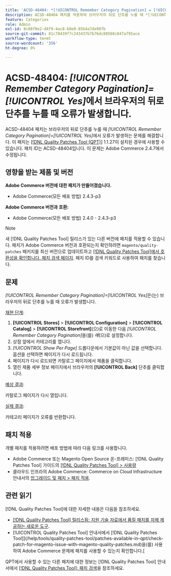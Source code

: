 ```yaml
---
title: 'ACSD-48404: *[!UICONTROL Remember Category Pagination] = [!UICONTROL Yes]*으로 인해 브라우저의 뒤로 단추를 누를 때 오류가 발생합니다.'
description: ACSD-48404 패치를 적용하여 브라우저의 뒤로 단추를 누를 때 *[!UICONTROL Remember Category Pagination] = [!UICONTROL Yes]*으로 인해 오류가 발생하는 Adobe Commerce 문제를 해결합니다.
feature: Categories
role: Admin
exl-id: 8c08f0e2-d4f9-4ac8-b8e8-85b4a7de98fb
source-git-commit: 81c78439f7c243437b7b76dc80560c847af95ace
workflow-type: tm+mt
source-wordcount: '356'
ht-degree: 0%

---
```


# ACSD-48404: *[!UICONTROL Remember Category Pagination]=[!UICONTROL Yes]*&#x200B;에서 브라우저의 뒤로 단추를 누를 때 오류가 발생합니다.

ACSD-48404 패치는 브라우저의 뒤로 단추를 누를 때 *[!UICONTROL Remember Category Pagination]=[!UICONTROL Yes]*&#x200B;에서 오류가 발생하는 문제를 해결합니다. 이 패치는 [[!DNL Quality Patches Tool (QPT)]](https://experienceleague.adobe.com/en/docs/commerce-knowledge-base/kb/announcements/commerce-announcements/magento-quality-patches-released-new-tool-to-self-serve-quality-patches) 1.1.27이 설치된 경우에 사용할 수 있습니다. 패치 ID는 ACSD-48404입니다. 이 문제는 Adobe Commerce 2.4.7에서 수정됩니다.

## 영향을 받는 제품 및 버전

**Adobe Commerce 버전에 대한 패치가 만들어졌습니다.**

* Adobe Commerce(모든 배포 방법) 2.4.3-p3

**Adobe Commerce 버전과 호환:**

* Adobe Commerce(모든 배포 방법) 2.4.0 - 2.4.3-p3

>[!NOTE]
>
>새 [!DNL Quality Patches Tool] 릴리스가 있는 다른 버전에 패치를 적용할 수 있습니다. 패치가 Adobe Commerce 버전과 호환되는지 확인하려면 `magento/quality-patches` 패키지를 최신 버전으로 업데이트하고 [[!DNL Quality Patches Tool]에서 호환성을 확인합니다. 패치 검색 페이지](https://experienceleague.adobe.com/tools/commerce-quality-patches/index.html). 패치 ID를 검색 키워드로 사용하여 패치를 찾습니다.

## 문제

*[!UICONTROL Remember Category Pagination]=[!UICONTROL Yes]*&#x200B;은(는) 브라우저의 뒤로 단추를 누를 때 오류가 발생합니다.


<u>재현 단계</u>:

1. **[!UICONTROL Stores]** > **[!UICONTROL Configuration]** > **[!UICONTROL Catalog]** > **[!UICONTROL Storefront]**(으)로 이동한 다음 *[!UICONTROL Remember Category Pagination]*&#x200B;을(를) *예*(으)로 설정합니다.
1. 상점 앞에서 카테고리를 엽니다.
1. *[!UICONTROL Show Per Page]* 드롭다운에서 기본값이 아닌 값을 선택합니다. 옵션을 선택하면 페이지가 다시 로드됩니다.
1. 페이지가 다시 로드되면 카탈로그 페이지에서 제품을 클릭합니다.
1. 열린 제품 세부 정보 페이지에서 브라우저의 **[!UICONTROL Back]** 단추를 클릭합니다.

<u>예상 결과</u>:

카탈로그 페이지가 다시 열립니다.

<u>실제 결과</u>:

카테고리 페이지가 오류를 반환합니다.

## 패치 적용

개별 패치를 적용하려면 배포 방법에 따라 다음 링크를 사용합니다.

* Adobe Commerce 또는 Magento Open Source 온-프레미스: [!DNL Quality Patches Tool] 가이드의 [[!DNL Quality Patches Tool] > 사용량](/help/tools/quality-patches-tool/usage.md)
* 클라우드 인프라의 Adobe Commerce: Commerce on Cloud Infrastructure 안내서의 [업그레이드 및 패치 > 패치 적용](https://experienceleague.adobe.com/docs/commerce-cloud-service/user-guide/develop/upgrade/apply-patches.html).

## 관련 읽기

[!DNL Quality Patches Tool]에 대한 자세한 내용은 다음을 참조하세요.

* [[!DNL Quality Patches Tool] 릴리스됨: 지원 기술 자료에서 품질 패치를 자체 제공하는 새로운 도구](https://experienceleague.adobe.com/en/docs/commerce-knowledge-base/kb/announcements/commerce-announcements/magento-quality-patches-released-new-tool-to-self-serve-quality-patches).
* [!UICONTROL Quality Patches Tool] 안내서에서  [!DNL Quality Patches Tool]](/help/tools/quality-patches-tool/patches-available-in-qpt/check-patch-for-magento-issue-with-magento-quality-patches.md)을(를) 사용하여 Adobe Commerce 문제에 패치를 사용할 수 있는지 확인합니다.[


QPT에서 사용할 수 있는 다른 패치에 대한 정보는 [!DNL Quality Patches Tool] 안내서에서 [[!DNL Quality Patches Tool]: 패치 검색](https://experienceleague.adobe.com/tools/commerce-quality-patches/index.html)을 참조하세요.
